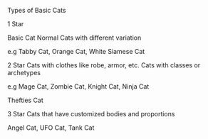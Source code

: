 Types of Basic Cats

1 Star

Basic Cat
Normal Cats with different variation 

e.g Tabby Cat, Orange Cat, White Siamese Cat

2 Star
Cats with clothes like robe, armor, etc. Cats with classes or archetypes

e.g Mage Cat, Zombie Cat, Knight Cat, Ninja Cat

Thefties Cat

3 Star
Cats that have customized bodies and proportions

Angel Cat, UFO Cat, Tank Cat